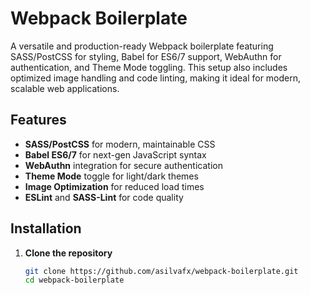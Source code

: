 # Webpack Boilerplate

A versatile and production-ready Webpack boilerplate featuring SASS/PostCSS for styling, Babel for ES6/7 support, WebAuthn for authentication, and Theme Mode toggling. This setup also includes optimized image handling and code linting, making it ideal for modern, scalable web applications.

## Features
- **SASS/PostCSS** for modern, maintainable CSS
- **Babel ES6/7** for next-gen JavaScript syntax
- **WebAuthn** integration for secure authentication
- **Theme Mode** toggle for light/dark themes
- **Image Optimization** for reduced load times
- **ESLint** and **SASS-Lint** for code quality

## Installation

1. **Clone the repository**
   ```bash
   git clone https://github.com/asilvafx/webpack-boilerplate.git
   cd webpack-boilerplate
